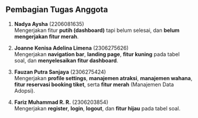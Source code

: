 ## Pembagian Tugas Anggota

1. **Nadya Aysha** (2206081635)  
   Mengerjakan fitur **putih (dashboard)** tapi belum selesai, dan **belum mengerjakan fitur merah**.

2. **Joanne Kenisa Adelina Limena** (2306275626)  
   Mengerjakan **navigation bar**, **landing page**, **fitur kuning** pada tabel soal, dan **menyelesaikan fitur dashboard**.

3. **Fauzan Putra Sanjaya** (2306275424)  
   Mengerjakan **profile settings**, **manajemen atraksi**, **manajemen wahana**, **fitur reservasi booking tiket**, serta **fitur merah** (Manajemen Data Adopsi).

4. **Fariz Muhammad R. R.** (2306203854)  
   Mengerjakan **register**, **login**, **logout**, dan **fitur hijau** pada tabel soal.
